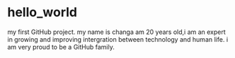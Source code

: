 # hello_world
my first GitHub project.
my name is changa am 20 years old,i am an expert in growing and improving intergration between technology and human life.
i am very proud to be a GitHub family.
